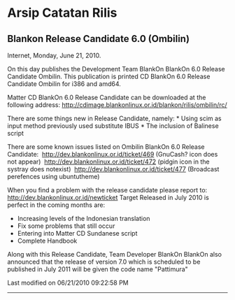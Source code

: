 # Arsip Catatan Rilis 

## Blankon Release Candidate 6.0 (Ombilin)

Internet, Monday, June 21, 2010.

On this day publishes the Development Team BlankOn BlankOn 6.0 Release Candidate Ombilin. This publication is printed CD BlankOn 6.0 Release Candidate 
Ombilin for i386 and amd64.

Matter CD BlankOn 6.0 Release Candidate can be downloaded at the following address: ​http://cdimage.blankonlinux.or.id/blankon/rilis/ombilin/rc/

There are some things new in Release Candidate, namely:
    * Using scim as input method previously used substitute IBUS
    * The inclusion of Balinese script

There are some known issues listed on Ombilin BlankOn 6.0 Release Candidate:
​
http://dev.blankonlinux.or.id/ticket/469 (GnuCash? icon does not appear)
​
http://dev.blankonlinux.or.id/ticket/472 (pidgin icon in the systray does notexist)
​
http://dev.blankonlinux.or.id/ticket/477 (Broadcast perefences using ubuntutheme)

When you find a problem with the release candidate please report to: ​http://dev.blankonlinux.or.id/newticket Target Released in July 2010 is perfect 
in the coming months are:
   * Increasing levels of the Indonesian translation
   * Fix some problems that still occur
   * Entering into Matter CD Sundanese script
   * Complete Handbook

Along with this Release Candidate, Team Developer BlankOn BlankOn also announced that the release of version 7.0 which is scheduled to be published in 
July 2011 will be given the code name "Pattimura"

Last modified on 06/21/2010 09:22:58 PM

---
 



